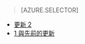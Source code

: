 > [AZURE.SELECTOR]
- [更新 2](../articles/storsimple/storsimple-clone-volume-u2.md)
- [1 與先前的更新](../articles/storsimple/storsimple-clone-volume.md)

